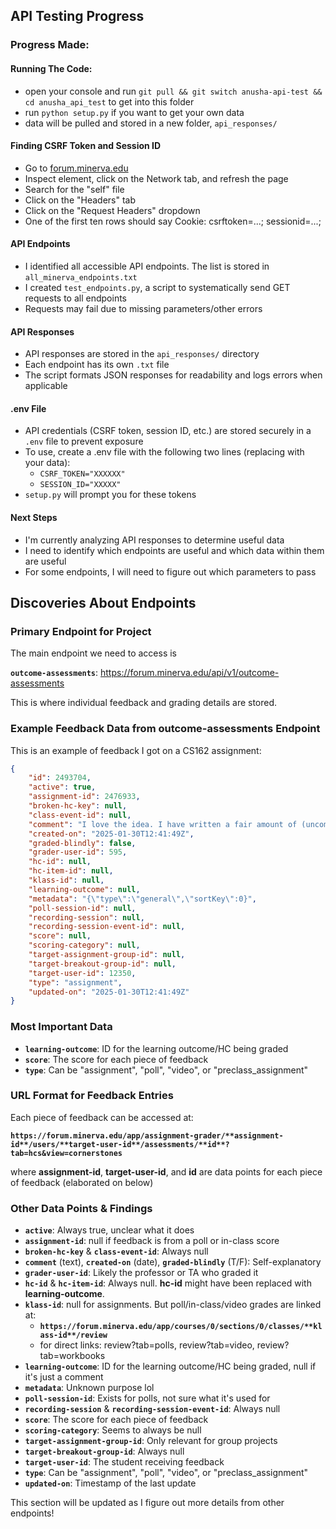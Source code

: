 ## API Testing Progress

### Progress Made:

#### Running The Code:
- open your console and run `git pull && git switch anusha-api-test && cd anusha_api_test` to get into this folder
- run `python setup.py` if you want to get your own data
- data will be pulled and stored in a new folder, `api_responses/`

#### Finding CSRF Token and Session ID
- Go to [forum.minerva.edu](https://forum.minerva.edu)
- Inspect element, click on the Network tab, and refresh the page
- Search for the "self" file
- Click on the "Headers" tab
- Click on the "Request Headers" dropdown
- One of the first ten rows should say Cookie: csrftoken=...; sessionid=...;

#### API Endpoints
- I identified all accessible API endpoints. The list is stored in `all_minerva_endpoints.txt`
- I created `test_endpoints.py`, a script to systematically send GET requests to all endpoints
- Requests may fail due to missing parameters/other errors

#### API Responses
- API responses are stored in the `api_responses/` directory
- Each endpoint has its own `.txt` file
- The script formats JSON responses for readability and logs errors when applicable

#### .env File
- API credentials (CSRF token, session ID, etc.) are stored securely in a `.env` file to prevent exposure
- To use, create a .env file with the following two lines (replacing with your data):
    - `CSRF_TOKEN="XXXXXX"`
    - `SESSION_ID="XXXXX"`
- `setup.py` will prompt you for these tokens

#### Next Steps
- I'm currently analyzing API responses to determine useful data
- I need to identify which endpoints are useful and which data within them are useful
- For some endpoints, I will need to figure out which parameters to pass

## Discoveries About Endpoints

### **Primary Endpoint for Project**

The main endpoint we need to access is

**`outcome-assessments`**: https://forum.minerva.edu/api/v1/outcome-assessments

This is where individual feedback and grading details are stored.

### **Example Feedback Data from outcome-assessments Endpoint**

This is an example of feedback I got on a CS162 assignment:

```json
{
    "id": 2493704,
    "active": true,
    "assignment-id": 2476933,
    "broken-hc-key": null,
    "class-event-id": null,
    "comment": "I love the idea. I have written a fair amount of (uncommented, untested) code that interfaces with forum. The endpoints I query are mainly for faculty endpoints. However, it'd be cool to have this project build two separate things:\n1. A Minerva API client\n2. A more detailed personal analysis of all your feedback.\n\nAnyway, I have shortlisted the idea. I hope it gets picked!",
    "created-on": "2025-01-30T12:41:49Z",
    "graded-blindly": false,
    "grader-user-id": 595,
    "hc-id": null,
    "hc-item-id": null,
    "klass-id": null,
    "learning-outcome": null,
    "metadata": "{\"type\":\"general\",\"sortKey\":0}",
    "poll-session-id": null,
    "recording-session": null,
    "recording-session-event-id": null,
    "score": null,
    "scoring-category": null,
    "target-assignment-group-id": null,
    "target-breakout-group-id": null,
    "target-user-id": 12350,
    "type": "assignment",
    "updated-on": "2025-01-30T12:41:49Z"
}
```
### **Most Important Data**
- **`learning-outcome`**: ID for the learning outcome/HC being graded
- **`score`**: The score for each piece of feedback
- **`type`**: Can be "assignment", "poll", "video", or "preclass_assignment"

### **URL Format for Feedback Entries**

Each piece of feedback can be accessed at:

**`https://forum.minerva.edu/app/assignment-grader/**assignment-id**/users/**target-user-id**/assessments/**id**?tab=hcs&view=cornerstones`**

where **assignment-id**, **target-user-id**, and **id** are data points for each piece of feedback (elaborated on below)

### **Other Data Points & Findings**

- **`active`**: Always true, unclear what it does
- **`assignment-id`**: null if feedback is from a poll or in-class score
- **`broken-hc-key`** & **`class-event-id`**: Always null
- **`comment`** (text), **`created-on`** (date), **`graded-blindly`** (T/F): Self-explanatory
- **`grader-user-id`**: Likely the professor or TA who graded it
- **`hc-id`** & **`hc-item-id`**: Always null. **hc-id** might have been replaced with **learning-outcome**.
- **`klass-id`**: null for assignments. But poll/in-class/video grades are linked at:
  - **`https://forum.minerva.edu/app/courses/0/sections/0/classes/**klass-id**/review`**
  - for direct links: review?tab=polls, review?tab=video, review?tab=workbooks
- **`learning-outcome`**: ID for the learning outcome/HC being graded, null if it's just a comment
- **`metadata`**: Unknown purpose lol
- **`poll-session-id`**: Exists for polls, not sure what it's used for
- **`recording-session`** & **`recording-session-event-id`**: Always null
- **`score`**: The score for each piece of feedback
- **`scoring-category`**: Seems to always be null
- **`target-assignment-group-id`**: Only relevant for group projects
- **`target-breakout-group-id`**: Always null
- **`target-user-id`**: The student receiving feedback
- **`type`**: Can be "assignment", "poll", "video", or "preclass_assignment"
- **`updated-on`**: Timestamp of the last update

This section will be updated as I figure out more details from other endpoints! 
